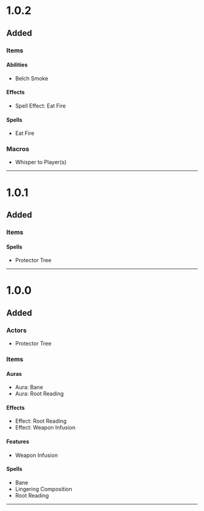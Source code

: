 # 1.0.2
## Added
### Items
#### Abilities
- Belch Smoke
#### Effects
- Spell Effect: Eat Fire
#### Spells
- Eat Fire
### Macros
- Whisper to Player(s)
---

# 1.0.1
## Added
### Items
#### Spells
- Protector Tree
---

# 1.0.0
## Added
### Actors
- Protector Tree
### Items
#### Auras
- Aura: Bane
- Aura: Root Reading
#### Effects
- Effect: Root Reading
- Effect: Weapon Infusion
#### Features
- Weapon Infusion
#### Spells
- Bane
- Lingering Composition
- Root Reading
---
